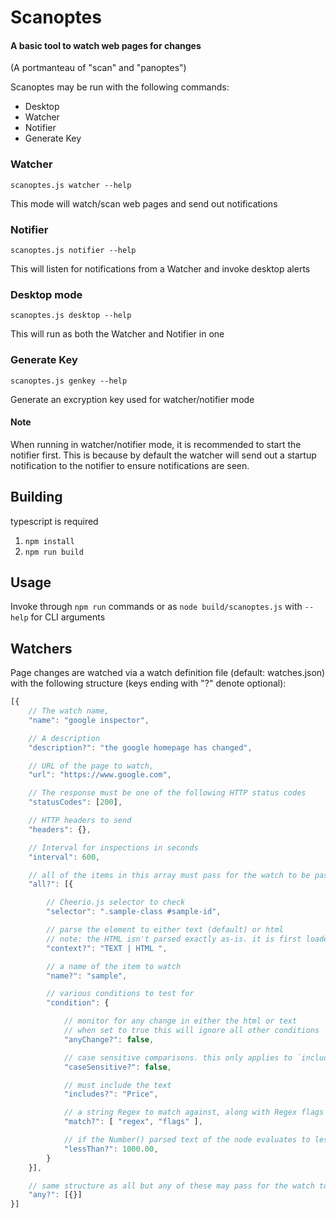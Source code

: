 # Scanoptes
#### A basic tool to watch web pages for changes

(A portmanteau of "scan" and "panoptes")

Scanoptes may be run with the following commands:
* Desktop
* Watcher
* Notifier
* Generate Key

### Watcher
`scanoptes.js watcher --help`

This mode will watch/scan web pages and send out notifications

### Notifier
`scanoptes.js notifier --help`

This will listen for notifications from a Watcher and invoke desktop alerts

### Desktop mode
`scanoptes.js desktop --help`

This will run as both the Watcher and Notifier in one

### Generate Key
`scanoptes.js genkey --help`

Generate an excryption key used for watcher/notifier mode

#### Note
When running in watcher/notifier mode, it is recommended to start the notifier first. This is because by default the
watcher will send out a startup notification to the notifier to ensure notifications are seen.

## Building
typescript is required
1. `npm install`
2. `npm run build`

## Usage
Invoke through `npm run` commands or as `node build/scanoptes.js` with `--help` for CLI arguments

## Watchers
Page changes are watched via a watch definition file (default: watches.json) with the following structure (keys ending with "?" denote optional):

```javascript
[{
    // The watch name,
    "name": "google inspector",

    // A description
    "description?": "the google homepage has changed",

    // URL of the page to watch,
    "url": "https://www.google.com",

    // The response must be one of the following HTTP status codes
    "statusCodes": [200],

    // HTTP headers to send
    "headers": {},

    // Interval for inspections in seconds
    "interval": 600,

    // all of the items in this array must pass for the watch to be pass
    "all?": [{

        // Cheerio.js selector to check
        "selector": ".sample-class #sample-id",

        // parse the element to either text (default) or html
        // note: the HTML isn't parsed exactly as-is. it is first loaded via Cheerio and then extracted via `html()`
        "context?": "TEXT | HTML ",

        // a name of the item to watch
        "name?": "sample",

        // various conditions to test for
        "condition": {

            // monitor for any change in either the html or text
            // when set to true this will ignore all other conditions
            "anyChange?": false,

            // case sensitive comparisons. this only applies to `includes` when context is TEXT
            "caseSensitive?": false,

            // must include the text
            "includes?": "Price",

            // a string Regex to match against, along with Regex flags
            "match?": [ "regex", "flags" ],

            // if the Number() parsed text of the node evaluates to less than this value
            "lessThan?": 1000.00,
        }
    }],

    // same structure as all but any of these may pass for the watch to pass
    "any?": [{}]
}]
```
